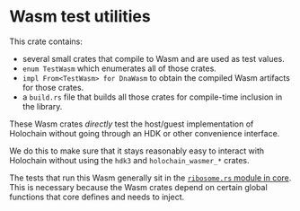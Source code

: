 # Wasm test utilities

This crate contains:

- several small crates that compile to Wasm and are used as test values.
- `enum TestWasm` which enumerates all of those crates.
-  `impl From<TestWasm> for DnaWasm` to obtain the compiled Wasm artifacts for those crates.
- a `build.rs` file that builds all those crates for compile-time inclusion in the library.

These Wasm crates _directly_ test the host/guest implementation of Holochain without going through an HDK or other convenience interface.

We do this to make sure that it stays reasonably easy to interact with Holochain without using the `hdk3` and `holochain_wasmer_*` crates.

The tests that run this Wasm generally sit in the [`ribosome.rs` module in core][ribosome]. This is necessary because the Wasm crates depend on certain global functions that core defines and needs to inject.

[ribosome]: https://github.com/holochain/holochain/blob/2b83a9340fba999e8c32adb9c342bd268f0ef480/crates/holochain/src/core/ribosome.rs
